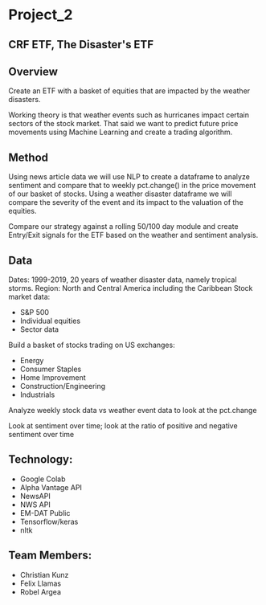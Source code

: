 # Project_2
## CRF ETF, The Disaster's ETF

## Overview

Create an ETF with a basket of equities that are impacted by the weather disasters. 

Working theory is that weather events such as hurricanes impact certain sectors of the stock market. That said
we want to predict future price movements using Machine Learning and create a trading algorithm.

## Method
Using news article data we will use NLP to create a dataframe to analyze sentiment and compare that to 
weekly pct.change() in the price movement of our basket of stocks. Using a weather disaster dataframe we will
compare the severity of the event and its impact to the valuation of the equities.

Compare our strategy against a rolling 50/100 day module and create Entry/Exit signals for the ETF based
on the weather and sentiment analysis.

## Data
Dates: 1999-2019, 20 years of weather disaster data, namely tropical storms.
Region: North and Central America including the Caribbean
Stock market data:

 - S&P 500
 - Individual equities
 - Sector data

Build a basket of stocks trading on US exchanges:
- Energy
- Consumer Staples
- Home Improvement
- Construction/Engineering
- Industrials

Analyze weekly stock data vs weather event data to look at the pct.change

Look at sentiment over time; look at the ratio of positive and negative sentiment over time

## Technology:

- Google Colab
- Alpha Vantage API
- NewsAPI
- NWS API
- EM-DAT Public
- Tensorflow/keras
- nltk


## Team Members:
- Christian Kunz
- Felix Llamas
- Robel Argea
